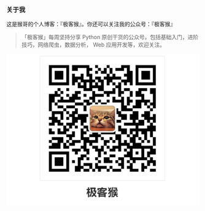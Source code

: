 ### 关于我

这是猴哥的个人博客：『极客猴』。你还可以关注我的公众号：『极客猴』

>「极客猴」每周坚持分享 Python 原创干货的公众号。包括基础入门，进阶技巧，网络爬虫，数据分析， Web 应用开发等，欢迎关注。

![](./images/official_accounts_qrcode.png)
